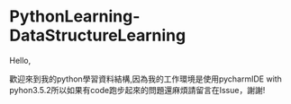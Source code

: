 # PythonLearning-DataStructureLearning

Hello,

歡迎來到我的python學習資料結構,因為我的工作環境是使用pycharmIDE with pyhon3.5.2所以如果有code跑步起來的問題還麻煩請留言在Issue，謝謝!
